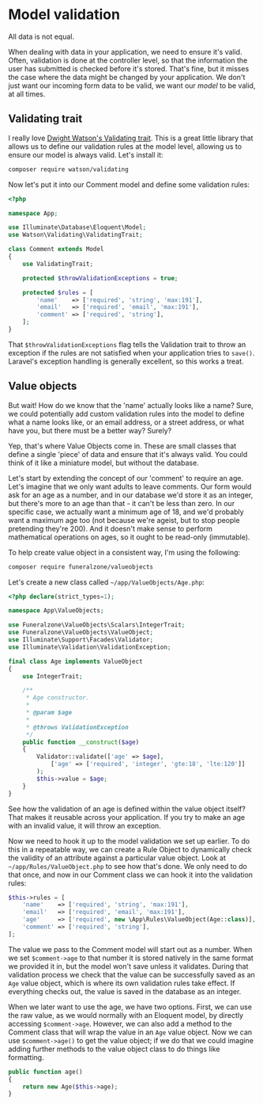 # Model validation

All data is not equal.

When dealing with data in your application, we need to ensure it's valid. Often, validation is done at the controller level, so that the information the user has submitted is checked before it's stored. That's fine, but it misses the case where the data might be changed by your application. We don't just want our incoming form data to be valid, we want our *model* to be valid, at all times.

## Validating trait

I really love [Dwight Watson's Validating trait](https://github.com/dwightwatson/validating). This is a great little library that allows us to define our validation rules at the model level, allowing us to ensure our model is always valid. Let's install it:

```bash
composer require watson/validating
```

Now let's put it into our Comment model and define some validation rules:

```php
<?php

namespace App;

use Illuminate\Database\Eloquent\Model;
use Watson\Validating\ValidatingTrait;

class Comment extends Model
{
    use ValidatingTrait;

    protected $throwValidationExceptions = true;

    protected $rules = [
        'name'    => ['required', 'string', 'max:191'],
        'email'   => ['required', 'email', 'max:191'],
        'comment' => ['required', 'string'],
    ];
}
```

That `$throwValidationExceptions` flag tells the Validation trait to throw an exception if the rules are not satisfied when your application tries to `save()`. Laravel's exception handling is generally excellent, so this works a treat.

## Value objects

But wait! How do we know that the 'name' actually looks like a name? Sure, we could potentially add custom validation rules into the model to define what a name looks like, or an email address, or a street address, or what have you, but there must be a better way? Surely?

Yep, that's where Value Objects come in. These are small classes that define a single 'piece' of data and ensure that it's always valid. You could think of it like a miniature model, but without the database.

Let's start by extending the concept of our 'comment' to require an age. Let's imagine that we only want adults to leave comments. Our form would ask for an age as a number, and in our database we'd store it as an integer, but there's more to an age than that - it can't be less than zero. In our specific case, we actually want a minimum age of 18, and we'd probably want a maximum age too (not because we're ageist, but to stop people pretending they're 200). And it doesn't make sense to perform mathematical operations on ages, so it ought to be read-only (immutable).

To help create value object in a consistent way, I'm using the following:

```bash
composer require funeralzone/valueobjects
```

Let's create a new class called `~/app/ValueObjects/Age.php`:

```php
<?php declare(strict_types=1);

namespace App\ValueObjects;

use Funeralzone\ValueObjects\Scalars\IntegerTrait;
use Funeralzone\ValueObjects\ValueObject;
use Illuminate\Support\Facades\Validator;
use Illuminate\Validation\ValidationException;

final class Age implements ValueObject
{
    use IntegerTrait;

    /**
     * Age constructor.
     *
     * @param $age
     *
     * @throws ValidationException
     */
    public function __construct($age)
    {
        Validator::validate(['age' => $age],
            ['age' => ['required', 'integer', 'gte:18', 'lte:120']]
        );
        $this->value = $age;
    }
}
```

See how the validation of an age is defined within the value object itself? That makes it reusable across your application. If you try to make an age with an invalid value, it will throw an exception.

Now we need to hook it up to the model validation we set up earlier. To do this in a repeatable way, we can create a Rule Object to dynamically check the validity of an attribute against a particular value object. Look at `~/app/Rules/ValueObject.php` to see how that's done. We only need to do that once, and now in our Comment class we can hook it into the validation rules:

```php
$this->rules = [
    'name'    => ['required', 'string', 'max:191'],
    'email'   => ['required', 'email', 'max:191'],
    'age'     => ['required', new \App\Rules\ValueObject(Age::class)],
    'comment' => ['required', 'string'],
];
```

The value we pass to the Comment model will start out as a number. When we set `$comment->age` to that number it is stored natively in the same format we provided it in, but the model won't save unless it validates. During that validation process we check that the value can be successfully saved as an `Age` value object, which is where its own validation rules take effect. If everything checks out, the value is saved in the database as an integer.

When we later want to use the age, we have two options. First, we can use the raw value, as we would normally with an Eloquent model, by directly accessing `$comment->age`. However, we can also add a method to the Comment class that will wrap the value in an `Age` value object. Now we can use `$comment->age()` to get the value object; if we do that we could imagine adding further methods to the value object class to do things like formatting.

```php
public function age()
{
    return new Age($this->age);
}
```
